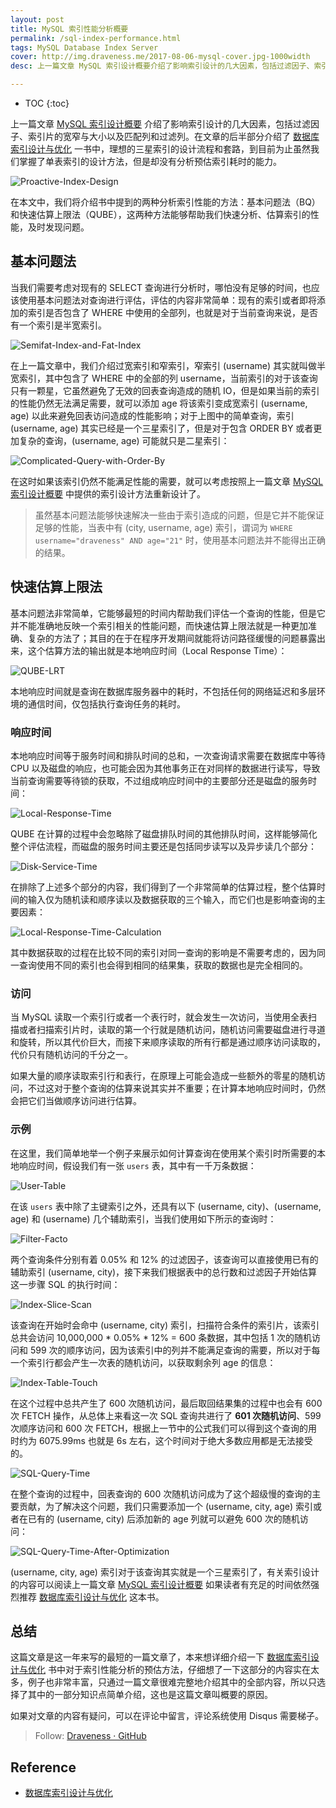 ```yaml
---
layout: post
title: MySQL 索引性能分析概要
permalink: /sql-index-performance.html
tags: MySQL Database Index Server
cover: http://img.draveness.me/2017-08-06-mysql-cover.jpg-1000width
desc: 上一篇文章 MySQL 索引设计概要介绍了影响索引设计的几大因素，包括过滤因子、索引片的宽窄与大小以及匹配列和过滤列。在文章的后半部分介绍了数据库索引设计与优化一书中，理想的三星索引的设计流程和套路，到目前为止虽然我们掌握了单表索引的设计方法，但是却没有分析预估索引耗时的能力。在本文中，我们将介绍书中提到的两种分析索引性能的方法：基本问题法（BQ）和快速估算上限法（QUBE），这两种方法能够帮助我们快速分析、估算索引的性能，及时发现问题。

---
```


+ TOC
{:toc}

上一篇文章 [MySQL 索引设计概要](http://draveness.me/sql-index-intro.html) 介绍了影响索引设计的几大因素，包括过滤因子、索引片的宽窄与大小以及匹配列和过滤列。在文章的后半部分介绍了 [数据库索引设计与优化](https://www.amazon.cn/图书/dp/B00ZH27RH0) 一书中，理想的三星索引的设计流程和套路，到目前为止虽然我们掌握了单表索引的设计方法，但是却没有分析预估索引耗时的能力。

![Proactive-Index-Design](http://img.draveness.me/2017-09-16-Proactive-Index-Design.jpg-1000width)

在本文中，我们将介绍书中提到的两种分析索引性能的方法：基本问题法（BQ）和快速估算上限法（QUBE），这两种方法能够帮助我们快速分析、估算索引的性能，及时发现问题。

## 基本问题法

当我们需要考虑对现有的 SELECT 查询进行分析时，哪怕没有足够的时间，也应该使用基本问题法对查询进行评估，评估的内容非常简单：现有的索引或者即将添加的索引是否包含了 WHERE 中使用的全部列，也就是对于当前查询来说，是否有一个索引是半宽索引。

![Semifat-Index-and-Fat-Index](http://img.draveness.me/2017-09-16-Semifat-Index-and-Fat-Index.jpg-1000width)

在上一篇文章中，我们介绍过宽索引和窄索引，窄索引 (username) 其实就叫做半宽索引，其中包含了 WHERE 中的全部的列 username，当前索引的对于该查询只有一颗星，它虽然避免了无效的回表查询造成的随机 IO，但是如果当前的索引的性能仍然无法满足需要，就可以添加 age 将该索引变成宽索引 (username, age) 以此来避免回表访问造成的性能影响；对于上图中的简单查询，索引 (username, age) 其实已经是一个三星索引了，但是对于包含 ORDER BY 或者更加复杂的查询，(username, age) 可能就只是二星索引：

![Complicated-Query-with-Order-By](http://img.draveness.me/2017-09-16-Complicated-Query-with-Order-By.jpg-1000width)

在这时如果该索引仍然不能满足性能的需要，就可以考虑按照上一篇文章 [MySQL 索引设计概要](http://draveness.me/sql-index-intro.html) 中提供的索引设计方法重新设计了。

> 虽然基本问题法能够快速解决一些由于索引造成的问题，但是它并不能保证足够的性能，当表中有 (city, username, age) 索引，谓词为 `WHERE username="draveness" AND age="21"` 时，使用基本问题法并不能得出正确的结果。

## 快速估算上限法

基本问题法非常简单，它能够最短的时间内帮助我们评估一个查询的性能，但是它并不能准确地反映一个索引相关的性能问题，而快速估算上限法就是一种更加准确、复杂的方法了；其目的在于在程序开发期间就能将访问路径缓慢的问题暴露出来，这个估算方法的输出就是本地响应时间（Local Response Time）：

![QUBE-LRT](http://img.draveness.me/2017-09-16-QUBE-LRT.jpg-1000width)

本地响应时间就是查询在数据库服务器中的耗时，不包括任何的网络延迟和多层环境的通信时间，仅包括执行查询任务的耗时。

### 响应时间

本地响应时间等于服务时间和排队时间的总和，一次查询请求需要在数据库中等待 CPU 以及磁盘的响应，也可能会因为其他事务正在对同样的数据进行读写，导致当前查询需要等待锁的获取，不过组成响应时间中的主要部分还是磁盘的服务时间：

![Local-Response-Time](http://img.draveness.me/2017-09-16-Local-Response-Time.jpg-1000width)

QUBE 在计算的过程中会忽略除了磁盘排队时间的其他排队时间，这样能够简化整个评估流程，而磁盘的服务时间主要还是包括同步读写以及异步读几个部分：

![Disk-Service-Time](http://img.draveness.me/2017-09-16-Disk-Service-Time.jpg-1000width)

在排除了上述多个部分的内容，我们得到了一个非常简单的估算过程，整个估算时间的输入仅为随机读和顺序读以及数据获取的三个输入，而它们也是影响查询的主要因素：

![Local-Response-Time-Calculation](http://img.draveness.me/2017-09-16-Local-Response-Time-Calculation.jpg-1000width)

其中数据获取的过程在比较不同的索引对同一查询的影响是不需要考虑的，因为同一查询使用不同的索引也会得到相同的结果集，获取的数据也是完全相同的。

### 访问

当 MySQL 读取一个索引行或者一个表行时，就会发生一次访问，当使用全表扫描或者扫描索引片时，读取的第一个行就是随机访问，随机访问需要磁盘进行寻道和旋转，所以其代价巨大，而接下来顺序读取的所有行都是通过顺序访问读取的，代价只有随机访问的千分之一。

如果大量的顺序读取索引行和表行，在原理上可能会造成一些额外的零星的随机访问，不过这对于整个查询的估算来说其实并不重要；在计算本地响应时间时，仍然会把它们当做顺序访问进行估算。

### 示例

在这里，我们简单地举一个例子来展示如何计算查询在使用某个索引时所需要的本地响应时间，假设我们有一张 `users` 表，其中有一千万条数据：

![User-Table](http://img.draveness.me/2017-09-16-User-Table.jpg-1000width)

在该 `users` 表中除了主键索引之外，还具有以下 (username, city)、(username, age) 和 (username) 几个辅助索引，当我们使用如下所示的查询时：

![Filter-Facto](http://img.draveness.me/2017-09-16-Filter-Factor.jpg-1000width)

两个查询条件分别有着 0.05% 和 12% 的过滤因子，该查询可以直接使用已有的辅助索引 (username, city)，接下来我们根据表中的总行数和过滤因子开始估算这一步骤 SQL 的执行时间：

![Index-Slice-Scan](http://img.draveness.me/2017-09-16-Index-Slice-Scan.jpg-1000width)

该查询在开始时会命中 (username, city) 索引，扫描符合条件的索引片，该索引总共会访问 10,000,000 * 0.05% * 12% = 600 条数据，其中包括 1 次的随机访问和 599 次的顺序访问，因为该索引中的列并不能满足查询的需要，所以对于每一个索引行都会产生一次表的随机访问，以获取剩余列 age 的信息：

![Index-Table-Touch](http://img.draveness.me/2017-09-16-Index-Table-Touch.jpg-1000width)

在这个过程中总共产生了 600 次随机访问，最后取回结果集的过程中也会有 600 次 FETCH 操作，从总体上来看这一次 SQL 查询共进行了 **601 次随机访问**、599 次顺序访问和 600 次 FETCH，根据上一节中的公式我们可以得到这个查询的用时约为 6075.99ms 也就是 6s 左右，这个时间对于绝大多数应用都是无法接受的。

![SQL-Query-Time](http://img.draveness.me/2017-09-16-SQL-Query-Time.jpg-1000width)

在整个查询的过程中，回表查询的 600 次随机访问成为了这个超级慢的查询的主要贡献，为了解决这个问题，我们只需要添加一个 (username, city, age) 索引或者在已有的 (username, city) 后添加新的 age 列就可以避免 600 次的随机访问：

![SQL-Query-Time-After-Optimization](http://img.draveness.me/2017-09-16-SQL-Query-Time-After-Optimization.jpg-1000width)

(username, city, age) 索引对于该查询其实就是一个三星索引了，有关索引设计的内容可以阅读上一篇文章 [MySQL 索引设计概要](http://draveness.me/sql-index-intro.html) 如果读者有充足的时间依然强烈推荐 [数据库索引设计与优化](https://www.amazon.cn/图书/dp/B00ZH27RH0) 这本书。

## 总结

这篇文章是这一年来写的最短的一篇文章了，本来想详细介绍一下 [数据库索引设计与优化](https://www.amazon.cn/图书/dp/B00ZH27RH0) 书中对于索引性能分析的预估方法，仔细想了一下这部分的内容实在太多，例子也非常丰富，只通过一篇文章很难完整地介绍其中的全部内容，所以只选择了其中的一部分知识点简单介绍，这也是这篇文章叫概要的原因。

如果对文章的内容有疑问，可以在评论中留言，评论系统使用 Disqus 需要梯子。

> Follow: [Draveness · GitHub](https://github.com/Draveness)

## Reference

+ [数据库索引设计与优化](https://www.amazon.cn/图书/dp/B00ZH27RH0)


